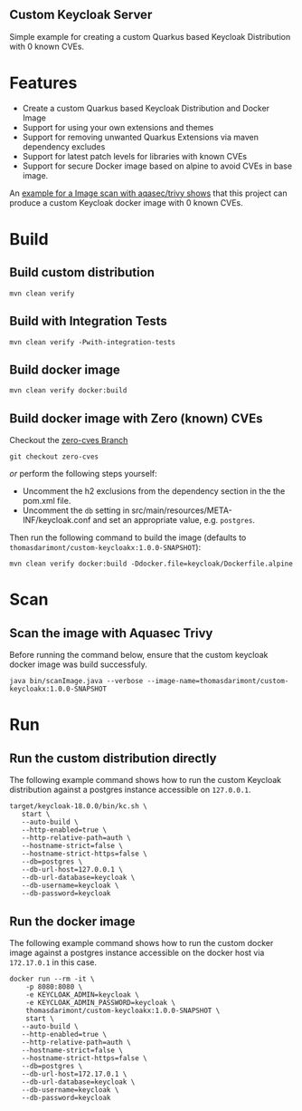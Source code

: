 Custom Keycloak Server
----

Simple example for creating a custom Quarkus based Keycloak Distribution with 0 known CVEs.

# Features
- Create a custom Quarkus based Keycloak Distribution and Docker Image
- Support for using your own extensions and themes
- Support for removing unwanted Quarkus Extensions via maven dependency excludes
- Support for latest patch levels for libraries with known CVEs
- Support for secure Docker image based on alpine to avoid CVEs in base image. 

An [example for a Image scan with aqasec/trivy shows](https://gist.github.com/thomasdarimont/efb1a1327a585517db5a047401852a88) that this project can produce 
a custom Keycloak docker image with 0 known CVEs.

# Build

## Build custom distribution
```
mvn clean verify
```

## Build with Integration Tests
```
mvn clean verify -Pwith-integration-tests
```

## Build docker image
```
mvn clean verify docker:build
```

## Build docker image with Zero (known) CVEs

Checkout the [zero-cves Branch](https://github.com/thomasdarimont/keycloak-custom-server/tree/zero-cves) 
```
git checkout zero-cves
```
*or* perform the following steps yourself:
- Uncomment the h2 exclusions from the dependency section in the the pom.xml file.
- Uncomment the `db` setting in src/main/resources/META-INF/keycloak.conf and set an appropriate value, e.g. `postgres`.

Then run the following command to build the image (defaults to `thomasdarimont/custom-keycloakx:1.0.0-SNAPSHOT`):
```
mvn clean verify docker:build -Ddocker.file=keycloak/Dockerfile.alpine
```

# Scan

## Scan the image with Aquasec Trivy

Before running the command below, ensure that the custom keycloak docker image was build successfuly.

```
java bin/scanImage.java --verbose --image-name=thomasdarimont/custom-keycloakx:1.0.0-SNAPSHOT
```

# Run

## Run the custom distribution directly

The following example command shows how to run the custom Keycloak distribution against 
a postgres instance accessible on `127.0.0.1`.

```
target/keycloak-18.0.0/bin/kc.sh \
   start \
   --auto-build \
   --http-enabled=true \
   --http-relative-path=auth \
   --hostname-strict=false \
   --hostname-strict-https=false \
   --db=postgres \
   --db-url-host=127.0.0.1 \
   --db-url-database=keycloak \
   --db-username=keycloak \
   --db-password=keycloak
```

## Run the docker image

The following example command shows how to run the custom docker image against 
a postgres instance accessible on the docker host via `172.17.0.1` in this case.

```
docker run --rm -it \
    -p 8080:8080 \
    -e KEYCLOAK_ADMIN=keycloak \
    -e KEYCLOAK_ADMIN_PASSWORD=keycloak \
    thomasdarimont/custom-keycloakx:1.0.0-SNAPSHOT \
    start \
   --auto-build \
   --http-enabled=true \
   --http-relative-path=auth \
   --hostname-strict=false \
   --hostname-strict-https=false \
   --db=postgres \
   --db-url-host=172.17.0.1 \
   --db-url-database=keycloak \
   --db-username=keycloak \
   --db-password=keycloak
```
